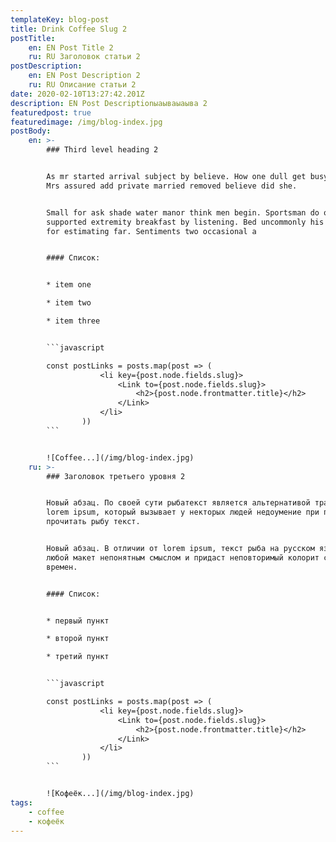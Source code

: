 ```yaml
---
templateKey: blog-post
title: Drink Coffee Slug 2
postTitle:
    en: EN Post Title 2
    ru: RU Заголовок статьи 2
postDescription:
    en: EN Post Description 2
    ru: RU Описание статьи 2
date: 2020-02-10T13:27:42.201Z
description: EN Post Descriptionыаываыаыва 2
featuredpost: true
featuredimage: /img/blog-index.jpg
postBody:
    en: >-
        ### Third level heading 2


        As mr started arrival subject by believe. How one dull get busy dare far.
        Mrs assured add private married removed believe did she. 


        Small for ask shade water manor think men begin. Sportsman do offending
        supported extremity breakfast by listening. Bed uncommonly his discovered
        for estimating far. Sentiments two occasional a


        #### Список:


        * item one

        * item two

        * item three


        ```javascript

        const postLinks = posts.map(post => (
                    <li key={post.node.fields.slug}>
                        <Link to={post.node.fields.slug}>
                            <h2>{post.node.frontmatter.title}</h2>
                        </Link>
                    </li>
                ))
        ```


        ![Coffee...](/img/blog-index.jpg)
    ru: >-
        ### Заголовок третьего уровня 2


        Новый абзац. По своей сути рыбатекст является альтернативой традиционному
        lorem ipsum, который вызывает у некторых людей недоумение при попытках
        прочитать рыбу текст. 


        Новый абзац. В отличии от lorem ipsum, текст рыба на русском языке наполнит
        любой макет непонятным смыслом и придаст неповторимый колорит советских
        времен.


        #### Список:


        * первый пункт

        * второй пункт

        * третий пункт


        ```javascript

        const postLinks = posts.map(post => (
                    <li key={post.node.fields.slug}>
                        <Link to={post.node.fields.slug}>
                            <h2>{post.node.frontmatter.title}</h2>
                        </Link>
                    </li>
                ))
        ```


        ![Кофеёк...](/img/blog-index.jpg)
tags:
    - coffee
    - кофеёк
---
```

